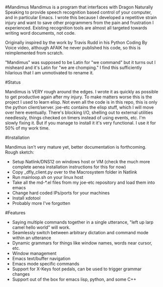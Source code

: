 #Mandimus
Mandimus is a program that interfaces with Dragon Naturally Speaking to provide speech recognition based control of your computer, and in particular Emacs. I wrote this because I developed a repetitive strain injury and want to save other programmers from the pain and frustration I experienced. Existing recognition tools are almost all targeted towards writing word documents, not code.

Originally inspired by the work by Travis Rudd in his Python Coding By Voice video, although AFAIK he never published his code, so this is reimplemented from scratch.

"Mandimus" was supposed to be Latin for "we command" but it turns out I misheard and it's Latin for "we are chomping." I find this sufficiently hilarious that I am unmotivated to rename it. 

#Status

Mandimus is VERY rough around the edges. I wrote it as quickly as possible to get productive again after my injury. To make matters worse this is the project I used to learn elisp. Not even all the code is in this repo, this is only the python client/server. joe-etc contains the elisp stuff, which I will move over here eventually. There's blocking I/O, shelling out to external utilities needlessly, things checked on timers instead of using events, etc. I'm slowly fixing it. But if you manage to install it it's very functional. I use it for 50% of my work time.

#Installation

Mandimus isn't very mature yet, better documentation is forthcoming. Rough sketch:

 * Setup Natlink/DNS12 on windows host or VM (check the much more complete aenea installation instructions for this for now)
 * Copy _dfly_client.py over to the Macrosystem folder in Natlink
 * Run mainloop.sh on your linux host
 * Take all the md-*.el files from my joe-etc repository and load them into emacs
 * Change hard coded IPs/ports for your machines
 * Install xdotool
 * Probably more I've forgotten

#Features

 * Saying multiple commands together in a single utterance, "left up larp camel hello world" will work.
 * Seamlessly switch between arbitrary dictation and command mode within an utterance
 * Dynamic grammars for things like window names, words near cursor, etc.
 * Window management
 * Emacs text/buffer navigation
 * Emacs mode specific commands
 * Support for X-Keys foot pedals, can be used to trigger grammar changes
 * Support out of the box for emacs lisp, python, and some C++
